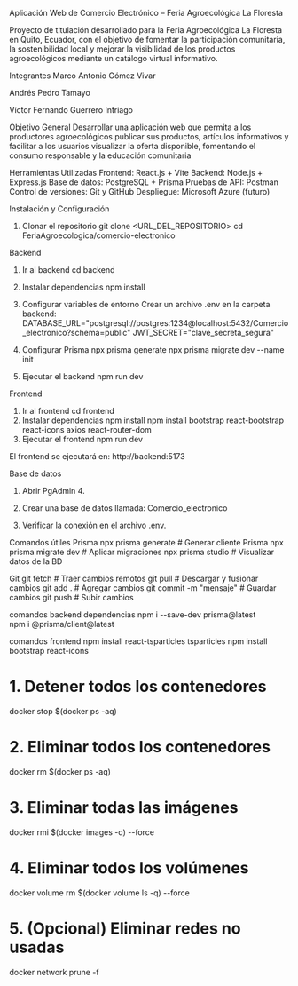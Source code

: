  Aplicación Web de Comercio Electrónico – Feria Agroecológica La Floresta

Proyecto de titulación desarrollado para la Feria Agroecológica La Floresta en Quito, Ecuador, con el objetivo de fomentar la participación comunitaria, la sostenibilidad local y mejorar la visibilidad de los productos agroecológicos mediante un catálogo virtual informativo.

Integrantes
Marco Antonio Gómez Vivar

Andrés Pedro Tamayo

Víctor Fernando Guerrero Intriago

Objetivo General
Desarrollar una aplicación web que permita a los productores agroecológicos publicar sus productos, artículos informativos y facilitar a los usuarios visualizar la oferta disponible, fomentando el consumo responsable y la educación comunitaria

Herramientas Utilizadas
Frontend: React.js + Vite
Backend: Node.js + Express.js
Base de datos: PostgreSQL + Prisma
Pruebas de API: Postman
Control de versiones: Git y GitHub
Despliegue: Microsoft Azure (futuro)


 Instalación y Configuración
1.  Clonar el repositorio
git clone <URL_DEL_REPOSITORIO>
cd FeriaAgroecologica/comercio-electronico

Backend
1. Ir al backend
cd backend

2. Instalar dependencias
npm install

3. Configurar variables de entorno
Crear un archivo .env en la carpeta backend:
DATABASE_URL="postgresql://postgres:1234@localhost:5432/Comercio_electronico?schema=public"
JWT_SECRET="clave_secreta_segura"

4. Configurar Prisma
npx prisma generate
npx prisma migrate dev --name init

5. Ejecutar el backend
npm run dev

Frontend
1. Ir al frontend
cd frontend
2. Instalar dependencias
npm install
npm install bootstrap react-bootstrap react-icons axios react-router-dom
3. Ejecutar el frontend
npm run dev

El frontend se ejecutará en:
http://backend:5173

 Base de datos
 1. Abrir PgAdmin 4.
 2. Crear una base de datos llamada:
 Comercio_electronico

 3. Verificar la conexión en el archivo .env.

 Comandos útiles
Prisma
npx prisma generate        # Generar cliente Prisma
npx prisma migrate dev     # Aplicar migraciones
npx prisma studio          # Visualizar datos de la BD

Git
git fetch                  # Traer cambios remotos
git pull                   # Descargar y fusionar cambios
git add .                  # Agregar cambios
git commit -m "mensaje"    # Guardar cambios
git push                   # Subir cambios





comandos backend dependencias
 npm i --save-dev prisma@latest      
 npm i @prisma/client@latest

comandos frontend
npm install react-tsparticles tsparticles
npm install bootstrap react-icons


# 1. Detener todos los contenedores
docker stop $(docker ps -aq)

# 2. Eliminar todos los contenedores
docker rm $(docker ps -aq)

# 3. Eliminar todas las imágenes
docker rmi $(docker images -q) --force

# 4. Eliminar todos los volúmenes
docker volume rm $(docker volume ls -q) --force

# 5. (Opcional) Eliminar redes no usadas
docker network prune -f
